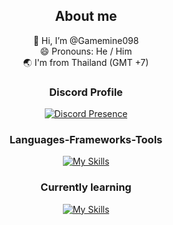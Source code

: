 <div align="center">

## About me
👋 Hi, I’m @Gamemine098
<br/>
😄 Pronouns: He / Him
<br/>
🌏 I'm from Thailand (GMT +7)

### Discord Profile
[![Discord Presence](https://lanyard.cnrad.dev/api/594483633662984192?bg=1a1b26&borderRadius=10px&hideDiscrim=true&showDisplayName=true&hideActivity=whenNotUsed)](https://discord.com/users/594483633662984192)

### Languages-Frameworks-Tools
[![My Skills](https://skillicons.dev/icons?i=html,css,tailwindcss,bootstrap,mysql)](https://skillicons.dev)

### Currently learning
[![My Skills](https://skillicons.dev/icons?i=js,php,laravel,py,pr,ps,ae)](https://skillicons.dev)

</div>
